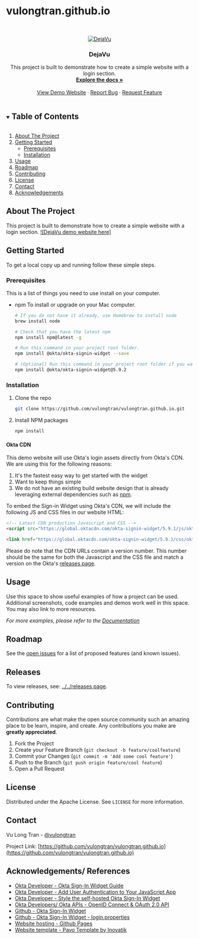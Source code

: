# vulongtran.github.io
<!-- PROJECT LOGO -->
<br />
<p align="center">
  <a href="https://github.com/vulongtran/vulongtran.github.io">
    <img src="https://pages.vulongtran.com/images/dejavu-logo.png" alt="DejaVu">
  </a>

  <h3 align="center">DejaVu</h3>

  <p align="center">
    This project is built to demonstrate how to create a simple website with a login section.
    <br />
    <a href="https://github.com/vulongtran/vulongtran.github.io"><strong>Explore the docs »</strong></a>
    <br />
    <br />
    <a href="https://pages.vulongtran.com/">View Demo Website</a>
    ·
    <a href="https://github.com/vulongtran/vulongtran.github.io/issues">Report Bug</a>
    ·
    <a href="https://github.com/vulongtran/vulongtran.github.io/issues">Request Feature</a>
  </p>
</p>



<!-- TABLE OF CONTENTS -->
<details open="open">
  <summary><h2 style="display: inline-block">Table of Contents</h2></summary>
  <ol>
    <li>
      <a href="#about-the-project">About The Project</a>
    </li>
    <li>
      <a href="#getting-started">Getting Started</a>
      <ul>
        <li><a href="#prerequisites">Prerequisites</a></li>
        <li><a href="#installation">Installation</a></li>
      </ul>
    </li>
    <li><a href="#usage">Usage</a></li>
    <li><a href="#roadmap">Roadmap</a></li>
    <li><a href="#contributing">Contributing</a></li>
    <li><a href="#license">License</a></li>
    <li><a href="#contact">Contact</a></li>
    <li><a href="#acknowledgements">Acknowledgements</a></li>
  </ol>
</details>



<!-- ABOUT THE PROJECT -->
## About The Project
This project is built to demonstrate how to create a simple website with a login section.
[![DejaVu demo website here]](https://pages.vulongtran.com)

<!-- GETTING STARTED -->
## Getting Started

To get a local copy up and running follow these simple steps.

### Prerequisites

This is a list of things you need to use install on your computer.
* npm
To install or upgrade on your Mac computer. 
  ```sh
  # If you do not have it already, use Homebrew to install node 
  brew install node

  # Check that you have the latest npm
  npm install npm@latest -g
  
  # Run this command in your project root folder.
  npm install @okta/okta-signin-widget --save

  # (Optional) Run this command in your project root folder if you want to use a specific Sign In Widget version e.g. 5.9.2.
  npm install @okta/okta-signin-widget@5.9.2

  ```

### Installation

1. Clone the repo
   ```sh
   git clone https://github.com/vulongtran/vulongtran.github.io.git
   ```
2. Install NPM packages
   ```sh
   npm install
   ```


#### Okta CDN

This demo website will use Okta's login assets directly from Okta's CDN. We are using this for the following reasons:
1. It's the fastest easy way to get started with the widget
2. Want to keep things simple
3. We do not have an existing build website design that is already leveraging external dependencies such as [npm](https://www.npmjs.com/).

To embed the Sign-in Widget using Okta's CDN, we will include the following JS and CSS files in our website HTML:

```html
<!-- Latest CDN production Javascript and CSS -->
<script src="https://global.oktacdn.com/okta-signin-widget/5.9.1/js/okta-sign-in.min.js" type="text/javascript"></script>

<link href="https://global.oktacdn.com/okta-signin-widget/5.9.1/css/okta-sign-in.min.css" type="text/css" rel="stylesheet"/>
```

Please do note that the CDN URLs contain a version number. This number should be the same for both the Javascript and the CSS file and match a version on the Okta's [releases page](https://github.com/okta/okta-signin-widget/releases).



<!-- USAGE EXAMPLES -->
## Usage

Use this space to show useful examples of how a project can be used. Additional screenshots, code examples and demos work well in this space. You may also link to more resources.

_For more examples, please refer to the [Documentation](https://example.com)_


<!-- ROADMAP -->
## Roadmap

See the [open issues](https://github.com/vulongtran/vulongtran.github.io/issues) for a list of proposed features (and known issues).


<!-- RELEASES -->
## Releases

To view releases, see: [../../releases page](../../releases).


<!-- CONTRIBUTING -->
## Contributing

Contributions are what make the open source community such an amazing place to be learn, inspire, and create. Any contributions you make are **greatly appreciated**.

1. Fork the Project
2. Create your Feature Branch (`git checkout -b feature/coolfeature`)
3. Commit your Changes (`git commit -m 'Add some cool feature'`)
4. Push to the Branch (`git push origin feature/cool feature`)
5. Open a Pull Request


<!-- LICENSE -->
## License

Distributed under the Apache License. See `LICENSE` for more information.


<!-- CONTACT -->
## Contact

Vu Long Tran - [@vulongtran](https://twitter.com/vulongtran)

Project Link: [https://github.com/vulongtran/vulongtran.github.io](https://github.com/vulongtran/vulongtran.github.io)



<!-- ACKNOWLEDGEMENTS -->
## Acknowledgements/ References
* [Okta Developer - Okta Sign-In Widget Guide](https://developer.okta.com/code/javascript/okta_sign-in_widget/)
* [Okta Developer - Add User Authentication to Your JavaScript App](https://developer.okta.com/code/javascript/)
* [Okta Developer - Style the self-hosted Okta Sign-In Widget](https://developer.okta.com/docs/guides/style-the-widget/style-self-hosted/)
* [Okta Developers/ Okta APIs - OpenID Connect & OAuth 2.0 API](https://developer.okta.com/docs/reference/api/oidc/)
* [Github - Okta Sign-In Widget](https://github.com/okta/okta-signin-widget#using-the-okta-cdn)
* [Github - Okta Sign-In Widget - login.properties](https://github.com/okta/okta-signin-widget/blob/master/packages/%40okta/i18n/src/properties/login.properties)
* [Website hosting - Github Pages](https://pages.github.com/)
* [Website template - Pavo Template by Inovatik](https://onepagelove.com/pavo)

<!-- MARKDOWN LINKS & IMAGES -->
<!-- https://www.markdownguide.org/basic-syntax/#reference-style-links -->
[linkedin-url]: https://linkedin.com/in/vulongtran
